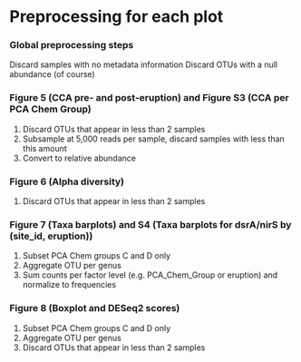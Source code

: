 # Preprocessing for each plot

### Global preprocessing steps

Discard samples with no metadata information
Discard OTUs with a null abundance (of course)

### Figure 5 (CCA pre- and post-eruption) and Figure S3 (CCA per PCA Chem Group)

1. Discard OTUs that appear in less than 2 samples
2. Subsample at 5,000 reads per sample, discard samples with less than this amount
3. Convert to relative abundance

### Figure 6 (Alpha diversity)

1. Discard OTUs that appear in less than 2 samples

### Figure 7 (Taxa barplots) and S4 (Taxa barplots for dsrA/nirS by (site_id, eruption))

1. Subset PCA Chem groups C and D only
2. Aggregate OTU per genus
3. Sum counts per factor level (e.g. PCA_Chem_Group or eruption) and normalize to frequencies

### Figure 8 (Boxplot and DESeq2 scores)

1. Subset PCA Chem groups C and D only
2. Aggregate OTU per genus
3. Discard OTUs that appear in less than 2 samples

